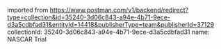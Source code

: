 imported from https://www.postman.com/v1/backend/redirect?type=collection&id=35240-3d06c843-a94e-4b71-9ece-d3a5cdbfad31&entityId=14418&publisherType=team&publisherId=37129
collectionId: 35240-3d06c843-a94e-4b71-9ece-d3a5cdbfad31
name: NASCAR Trial